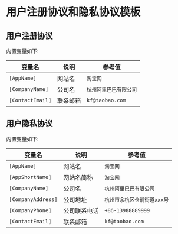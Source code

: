 # 用户注册协议和隐私协议模板

## 用户注册协议

内置变量如下:

| 变量名           | 说明     | 参考值                 |
| ---------------- | -------- | ---------------------- |
| `[AppName]`      | 网站名   | `淘宝网`               |
| `[CompanyName]`  | 公司名   | `杭州阿里巴巴有限公司` |
| `[ContactEmail]` | 联系邮箱 | `kf@taobao.com`        |

## 用户隐私协议

内置变量如下:

| 变量名             | 说明         | 参考值                      |
| ------------------ | ------------ | --------------------------- |
| `[AppName]`        | 网站名       | `淘宝网`                    |
| `[AppShortName]`   | 网站名简称   | `淘宝网`                    |
| `[CompanyName]`    | 公司名       | `杭州阿里巴巴有限公司`      |
| `[CompanyAddress]` | 公司地址     | `杭州市余杭区仓前街道xxx号` |
| `[CompanyPhone]`   | 公司联系电话 | `+86-13988889999`           |
| `[ContactEmail]`   | 联系邮箱     | `kf@taobao.com`             |
